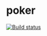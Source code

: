 # poker

[![Build status](https://ci.appveyor.com/api/projects/status/k6k1qwwbba7s654o?svg=true)](https://ci.appveyor.com/project/jbgUA/poker)

